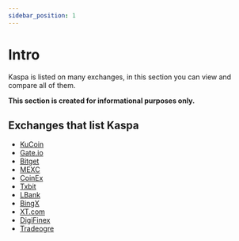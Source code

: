 ```yaml
---
sidebar_position: 1
---
```


# Intro
Kaspa is listed on many exchanges, in this section you can view and compare all of them.

**This section is created for informational purposes only.**
## Exchanges that list Kaspa
- [KuCoin](https://kucoin.com/)
- [Gate.io](https://gate.io)
- [Bitget](https://bitget.com)
- [MEXC](https://mexc.com)
- [CoinEx](https://coinex.com)
- [Txbit](https://txbit.io)
- [LBank](https://lbank.com)
- [BingX](https://bingx.com/)
- [XT.com](https://xt.com)
- [DigiFinex](https://digifinex.com)
- [Tradeogre](https://tradeogre.com)
